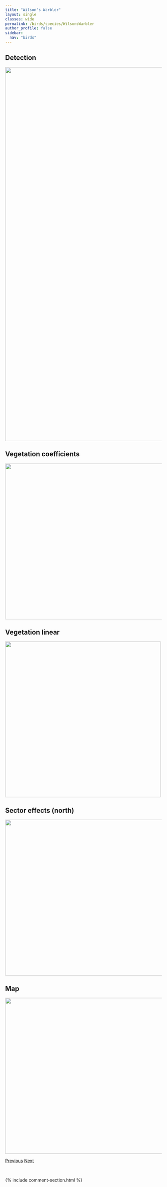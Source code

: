 ```yaml
---
title: "Wilson's Warbler"
layout: single
classes: wide
permalink: /birds/species/WilsonsWarbler
author_profile: false
sidebar:
  nav: "birds"
---
```


<h2>Detection</h2>

<a href="https://drive.google.com/uc?export=view&id=12gjoAIESx8GyAXB4dgLrut3wQX3nDZsT">
<img src="https://drive.google.com/uc?export=view&id=12gjoAIESx8GyAXB4dgLrut3wQX3nDZsT" height = "1200" width = "800">
</a>

<h2>Vegetation coefficients</h2>

<a href="https://drive.google.com/uc?export=view&id=1YSd8AsULLC2kHr__HdzANwfgVqIlFT09">
<img src="https://drive.google.com/uc?export=view&id=1YSd8AsULLC2kHr__HdzANwfgVqIlFT09" height = "500" width = "1000">
</a>

<h2>Vegetation linear</h2>

<a href="https://drive.google.com/uc?export=view&id=1p_m8On1U7rAyTqRsyDYr0nU5qt7tjJrn">
<img src="https://drive.google.com/uc?export=view&id=1p_m8On1U7rAyTqRsyDYr0nU5qt7tjJrn" height = "500" width = "500">
</a>

<h2>Sector effects (north)</h2>

<a href="https://drive.google.com/uc?export=view&id=16ymW15XLBjxDoKFbIw7LINdTaXt6SKnB">
<img src="https://drive.google.com/uc?export=view&id=16ymW15XLBjxDoKFbIw7LINdTaXt6SKnB" height = "500" width = "1000">
</a>

<h2>Map</h2>

<a href="https://drive.google.com/uc?export=view&id=1693LDn_JHYkfZDZ6_n-ASnNU1gUYwCyY">
<img src="https://drive.google.com/uc?export=view&id=1693LDn_JHYkfZDZ6_n-ASnNU1gUYwCyY" height = "500" width = "1500">
</a>

<a href="/DevelopmentWebsite/birds/species/WilsonsSnipe" class="pagination--pager" title="Wilson's Snipe">Previous</a> <a href="/DevelopmentWebsite/birds/species/WinterWren" class="pagination--pager" title="Winter Wren">Next</a>

<p>&nbsp;</p>

{% include comment-section.html %}
